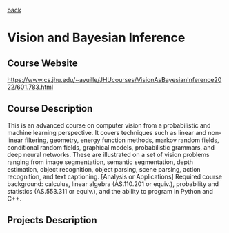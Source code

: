 [back](/)

# Vision and Bayesian Inference
## Course Website
https://www.cs.jhu.edu/~ayuille/JHUcourses/VisionAsBayesianInference2022/601.783.html

## Course Description
This is an advanced course on computer vision from a probabilistic and machine learning perspective. It covers techniques such as linear and non-linear filtering, geometry, energy function methods, markov random fields, conditional random fields, graphical models, probabilistic grammars, and deep neural networks. These are illustrated on a set of vision problems ranging from image segmentation, semantic segmentation, depth estimation, object recognition, object parsing, scene parsing, action recognition, and text captioning. [Analysis or Applications] Required course background: calculus, linear algebra (AS.110.201 or equiv.), probability and statistics (AS.553.311 or equiv.), and the ability to program in Python and C++.

## Projects Description
